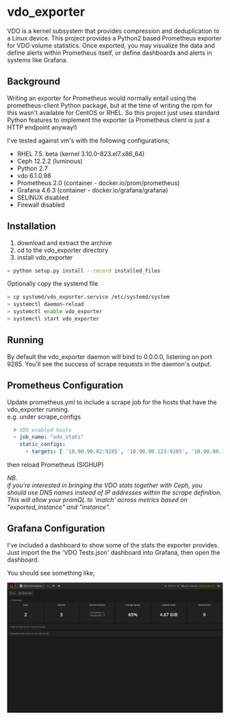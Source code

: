 # vdo_exporter
VDO is a kernel subsystem that provides compression and deduplication to a Linux device. This project provides a Python2 based Prometheus exporter
 for VDO volume statistics. Once exported, you may visualize the data and define alerts within Prometheus itself, or
  define dashboards and alerts in systems like Grafana.  

## Background  
Writing an exporter for Prometheus would normally entail using the prometheus-client Python package, but at the time of writing
the rpm for this wasn't available for CentOS or RHEL. So this project just uses standard Python features to implement
the exporter (a Prometheus client is just a HTTP endpoint anyway!)

I've tested against vm's with the following configurations;  

- RHEL 7.5. beta (kernel 3.10.0-823.el7.x86_64)  
- Ceph 12.2.2 (luminous)  
- Python 2.7  
- vdo 6.1.0.98  
- Prometheus 2.0 (container - docker.io/prom/prometheus)
- Grafana 4.6.3 (container - docker.io/grafana/grafana)
- SELINUX disabled
- Firewall disabled

## Installation  
1. download and extract the archive  
2. cd to the vdo_exporter directory  
3. install vdo_exporter  
```bash
> python setup.py install --record installed_files
```
Optionally copy the systemd file
```bash
> cp systemd/vdo_exporter.service /etc/systemd/system
> systemctl daemon-reload
> systemctl enable vdo_exporter
> systemctl start vdo_exporter
```

## Running  
By default the vdo_exporter daemon will bind to 0.0.0.0, listening on port 9285. You'll see
the success of scrape requests in the daemon's output.  



## Prometheus Configuration  
Update prometheus.yml to include a scrape job for the hosts that have the vdo_exporter running.  
e.g. under scrape_configs
```yaml
  # VDO enabled hosts
  - job_name: "vdo_stats"
    static_configs:
      - targets: [ '10.90.90.82:9285', '10.90.90.123:9285', '10.90.90.121:9285']
```
then reload Prometheus (SIGHUP)  

*NB.   
if you're interested in bringing the VDO stats together with Ceph, you should use DNS names instead of IP addresses within the scrape definition. This will allow your promQL to 'match' across metrics based on "exported_instance" and "instance".*

## Grafana Configuration  
I've included a dashboard to show some of the stats the exporter provides. Just import the
the 'VDO Tests.json' dashboard into Grafana, then open the dashboard.  

You should see something like;  

![screenshot](/screenshots/vdo_information_demo.gif)
